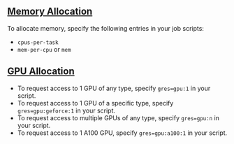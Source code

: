 ## [Memory Allocation](https://help.rc.ufl.edu/doc/Account_and_QOS_limits_under_SLURM)
To allocate memory, specify the following entries in your job scripts:
* `cpus-per-task`
* `mem-per-cpu` or `mem`


## [GPU Allocation](https://help.rc.ufl.edu/doc/GPU_Access)
* To request access to 1 GPU of any type, specify `gres=gpu:1` in your script.
* To request access to 1 GPU of a specific type, specify `gres=gpu:geforce:1` in your script.
* To request access to multiple GPUs of any type, specify `gres=gpu:n` in your script.
* To request access to 1 A100 GPU, specify `gres=gpu:a100:1` in your script.
